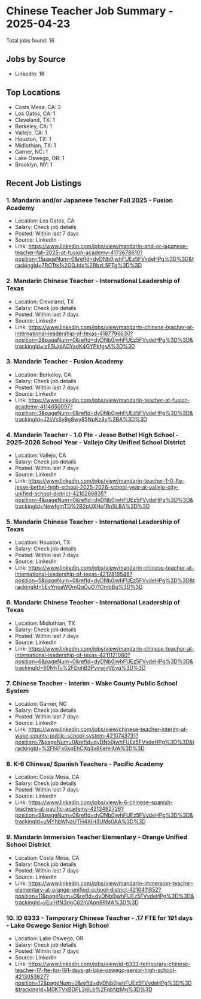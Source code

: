 # Chinese Teacher Job Summary - 2025-04-23

Total jobs found: 16

## Jobs by Source

- LinkedIn: 16

## Top Locations

- Costa Mesa, CA: 2
- Los Gatos, CA: 1
- Cleveland, TX: 1
- Berkeley, CA: 1
- Vallejo, CA: 1
- Houston, TX: 1
- Midlothian, TX: 1
- Garner, NC: 1
- Lake Oswego, OR: 1
- Brooklyn, NY: 1

## Recent Job Listings

### 1. Mandarin and/or Japanese Teacher Fall 2025 - Fusion Academy
- Location: Los Gatos, CA
- Salary: Check job details
- Posted: Within last 7 days
- Source: LinkedIn
- Link: https://www.linkedin.com/jobs/view/mandarin-and-or-japanese-teacher-fall-2025-at-fusion-academy-4173678610?position=1&pageNum=0&refId=dyDNb0jwhFUEz5FVvdeHPg%3D%3D&trackingId=7ROTtk1k2GQJdx%2BbzL5FTg%3D%3D

### 2. Mandarin Chinese Teacher - International Leadership of Texas
- Location: Cleveland, TX
- Salary: Check job details
- Posted: Within last 7 days
- Source: LinkedIn
- Link: https://www.linkedin.com/jobs/view/mandarin-chinese-teacher-at-international-leadership-of-texas-4187796630?position=2&pageNum=0&refId=dyDNb0jwhFUEz5FVvdeHPg%3D%3D&trackingId=izESUqlAOYadK4GYPkfgsA%3D%3D

### 3. Mandarin Teacher - Fusion Academy
- Location: Berkeley, CA
- Salary: Check job details
- Posted: Within last 7 days
- Source: LinkedIn
- Link: https://www.linkedin.com/jobs/view/mandarin-teacher-at-fusion-academy-4114650097?position=3&pageNum=0&refId=dyDNb0jwhFUEz5FVvdeHPg%3D%3D&trackingId=J2sVsSy9g8wy85NpKz3y%2BA%3D%3D

### 4. Mandarin Teacher - 1.0 Fte - Jesse Bethel High School - 2025-2026 School Year - Vallejo City Unified School District
- Location: Vallejo, CA
- Salary: Check job details
- Posted: Within last 7 days
- Source: LinkedIn
- Link: https://www.linkedin.com/jobs/view/mandarin-teacher-1-0-fte-jesse-bethel-high-school-2025-2026-school-year-at-vallejo-city-unified-school-district-4210266835?position=4&pageNum=0&refId=dyDNb0jwhFUEz5FVvdeHPg%3D%3D&trackingId=NewfgmTD%2B2pUXHq1Rp5LBA%3D%3D

### 5. Mandarin Chinese Teacher - International Leadership of Texas
- Location: Houston, TX
- Salary: Check job details
- Posted: Within last 7 days
- Source: LinkedIn
- Link: https://www.linkedin.com/jobs/view/mandarin-chinese-teacher-at-international-leadership-of-texas-4212819548?position=5&pageNum=0&refId=dyDNb0jwhFUEz5FVvdeHPg%3D%3D&trackingId=5EyYnoaWOmQqOuO7fOmbBg%3D%3D

### 6. Mandarin Chinese Teacher - International Leadership of Texas
- Location: Midlothian, TX
- Salary: Check job details
- Posted: Within last 7 days
- Source: LinkedIn
- Link: https://www.linkedin.com/jobs/view/mandarin-chinese-teacher-at-international-leadership-of-texas-4211121080?position=6&pageNum=0&refId=dyDNb0jwhFUEz5FVvdeHPg%3D%3D&trackingId=60NhTu%2FDuhB3PyvwjvVEvg%3D%3D

### 7. Chinese Teacher - Interim - Wake County Public School System
- Location: Garner, NC
- Salary: Check job details
- Posted: Within last 7 days
- Source: LinkedIn
- Link: https://www.linkedin.com/jobs/view/chinese-teacher-interim-at-wake-county-public-school-system-4210743731?position=7&pageNum=0&refId=dyDNb0jwhFUEz5FVvdeHPg%3D%3D&trackingId=%2FNjFx6kpEhCXq3v86ehHUA%3D%3D

### 8. K-6 Chinese/ Spanish Teachers - Pacific Academy
- Location: Costa Mesa, CA
- Salary: Check job details
- Posted: Within last 7 days
- Source: LinkedIn
- Link: https://www.linkedin.com/jobs/view/k-6-chinese-spanish-teachers-at-pacific-academy-4212492726?position=9&pageNum=0&refId=dyDNb0jwhFUEz5FVvdeHPg%3D%3D&trackingId=uMYhbWNaUTH4XIH3UMs0AA%3D%3D

### 9. Mandarin Immersion Teacher Elementary - Orange Unified School District
- Location: Costa Mesa, CA
- Salary: Check job details
- Posted: Within last 7 days
- Source: LinkedIn
- Link: https://www.linkedin.com/jobs/view/mandarin-immersion-teacher-elementary-at-orange-unified-school-district-4210411852?position=11&pageNum=0&refId=dyDNb0jwhFUEz5FVvdeHPg%3D%3D&trackingId=yEuiHfN3dgC62hVApn8RMA%3D%3D

### 10. ID 6333 - Temporary Chinese Teacher - .17 FTE for 191 days - Lake Oswego Senior High School
- Location: Lake Oswego, OR
- Salary: Check job details
- Posted: Within last 7 days
- Source: LinkedIn
- Link: https://www.linkedin.com/jobs/view/id-6333-temporary-chinese-teacher-17-fte-for-191-days-at-lake-oswego-senior-high-school-4213053827?position=12&pageNum=0&refId=dyDNb0jwhFUEz5FVvdeHPg%3D%3D&trackingId=M0KTVxBDPL3i6Lb%2FqbNzMg%3D%3D

